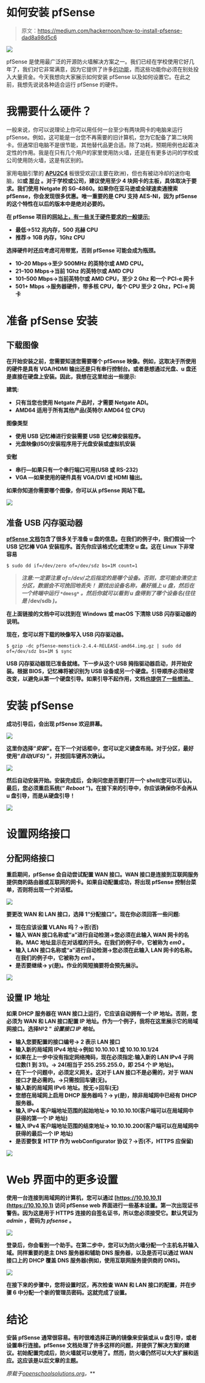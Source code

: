 # 如何安装 pfSense

> 原文：<https://medium.com/hackernoon/how-to-install-pfsense-dad8a98d5c6>

![](img/84a61146bde2eba3e10aa4dda24d7009.png)

pfSense 是使用最广泛的开源防火墙解决方案之一。我们已经在学校使用它好几年了，我们对它非常满意，因为它提供了许多[的功能](https://www.pfsense.org/about-pfsense/features.html)，而这些功能你必须在别处投入大量资金。今天我想向大家展示如何安装 pfSense 以及如何设置它。在此之前，我想先说说各种适合运行 pfSense 的硬件。

# 我需要什么硬件？

一般来说，你可以说理论上你可以用任何一台至少有两块网卡的电脑来运行 pfSense。例如，这可能是一台您不再需要的旧计算机，您为它配备了第二块网卡。但通常旧电脑不是很节能，其他替代品更合适。除了功耗，预期用例也起着决定性的作用。我是在只有几个用户的家里使用防火墙，还是在有更多访问的学校或公司使用防火墙，这是有区别的。

家用电脑引擎的 [**APU2C4**](https://amzn.to/2GpNfNG) 板很受欢迎(主要在欧洲)，但也有被动冷却的迷你电脑，如[](https://amzn.to/2S4enDn)**或 [**那台**](https://amzn.to/2ChEmSd) 。对于学校或公司，建议使用至少 4 块网卡的主板，具体取决于要求。我们使用 Netgate 的 SG-4860。如果你在亚马逊或全球速卖通搜索 pfSense，你会发现很多优惠。唯一重要的是 CPU 支持 AES-NI，因为 pfSense 的这个特性在以后的版本中是绝对必要的。**

**在 pfSense 项目的[网站上，有一些关于硬件要求的一般提示:](https://www.pfsense.org/products/#requirements)**

*   **最低→512 兆内存，500 兆赫 CPU**
*   **推荐→ 1GB 内存，1Ghz CPU**

**选择硬件时还应考虑可用带宽，否则 pfSense 可能会成为瓶颈。**

*   **10–20 Mbps→至少 500MHz 的英特尔或 AMD CPU。**
*   **21–100 Mbps→当前 1Ghz 的英特尔或 AMD CPU**
*   **101–500 Mbps→当前英特尔或 AMD CPU，至少 2 Ghz 和一个 PCI-e 网卡**
*   **501+ Mbps →服务器硬件，带多核 CPU，每个 CPU 至少 2 Ghz，PCI-e 网卡**

# **准备 pfSense 安装**

## **下载图像**

**在开始安装之前，您需要知道您需要哪个 pfSense 映像。例如，这取决于所使用的硬件是具有 VGA/HDMI 输出还是只有串行控制台。或者是想通过光盘、u 盘还是直接在硬盘上安装。因此，我想在这里给出一些提示:**

**建筑:**

*   **只有当您也使用 Netgate 产品时，才需要 Netgate ADI。**
*   **AMD64 适用于所有其他产品(英特尔 AMD64 位 CPU)**

**图像类型**

*   **使用 USB 记忆棒进行安装需要 USB 记忆棒安装程序。**
*   **光盘映像(ISO)安装程序用于光盘安装或虚拟机安装**

**安慰**

*   **串行—如果只有一个串行端口可用(USB 或 RS-232)**
*   **VGA —如果使用的硬件具有 VGA/DVI 或 HDMI 输出。**

**如果你知道你需要哪个图像，你可以从 pfSense 网站下载。**

**![](img/4a58582810c8cc30232c680706c3a34e.png)**

## **准备 USB 闪存驱动器**

**[pfSense 文档](https://www.pfsense.org/download/)包含了很多关于准备 u 盘的信息。在我们的例子中，我们假设一个 USB 记忆棒 VGA 安装程序。首先你应该格式化或清空 u 盘。这在 Linux 下非常容易**

```
$ sudo dd if=/dev/zero of=/dev/sdz bs=1M count=1
```

> *****注意:一定要注意 of=/dev/之后指定的是哪个设备。否则，您可能会清空主分区，数据会不可挽回地丢失！*** *要找出设备名称，最好插上 u 盘，然后在一个终端中运行* `*dmesg*` *。然后你就可以看到 u 盘得到了哪个设备名(往往是* /dev/sdb *)。***

**在上面链接的文档中可以找到在 Windows 或 macOS 下清除 USB 闪存驱动器的说明。**

**现在，您可以将下载的映像写入 USB 闪存驱动器。**

```
$ gzip -dc pfSense-memstick-2.4.4-RELEASE-amd64.img.gz | sudo dd of=/dev/sdz bs=1M $ sync
```

**USB 闪存驱动器现已准备就绪。下一步从这个 USB 拇指驱动器启动，并开始安装。根据 BIOS，记忆棒将被识别为 USB 设备或另一个硬盘。引导顺序必须经常改变，以避免从第一个硬盘引导。如果引导不起作用，文档[也提供了一些想法。](https://www.netgate.com/docs/pfsense/install/installation-troubleshooting.html)**

# **安装 pfSense**

**成功引导后，会出现 pfSense 欢迎屏幕。**

**![](img/fd2ac365794e193188e98a775af00e5c.png)**

**这里你选择“*安装*”。在下一个对话框中，您可以定义键盘布局。对于分区，最好使用“*自动(UFS)* ”，并按回车键再次确认。**

**![](img/cd3ce4f946553f57cc932be902bcbc07.png)**

**然后自动安装开始。安装完成后，会询问您是否要打开一个 shell(您可以否认)。最后，您必须重启系统(“ *Reboot* ”)。在接下来的引导中，你应该确保你不会再从 u 盘引导，而是从硬盘引导！**

**![](img/0ec374ec9d017796170a782f87721324.png)**

# **设置网络接口**

## **分配网络接口**

**重启期间，pfSense 会自动尝试配置 WAN 接口。WAN 接口是连接到互联网服务提供商的路由器或互联网的网卡。如果自动配置成功，将出现 pfSense 控制台菜单，否则将出现一个对话框。**

**![](img/ecf6e142fb4ec3a016669419e3fcf4a0.png)**

**要更改 WAN 和 LAN 接口，选择 1“分配接口”。现在你必须回答一些问题:**

*   **现在应该设置 VLANs 吗？→否(否)**
*   **输入 WAN 接口名称或“a”进行自动检测→您必须在此输入 WAN 网卡的名称。MAC 地址显示在对话框的开头。在我们的例子中，它被称为 *em0* 。**
*   **输入 LAN 接口名称或“a”进行自动检测→您必须在此输入 LAN 网卡的名称。在我们的例子中，它被称为 *em1* 。**
*   **是否要继续→ y(是)。作业的简短摘要将会预先展示。**

**![](img/837c3e577006f257dc3808bfda498523.png)**

## **设置 IP 地址**

**如果 DHCP 服务器在 WAN 接口上运行，它应该自动拥有一个 IP 地址。否则，您必须为 WAN 和 LAN 接口配置 IP 地址。作为一个例子，我将在这里展示它的局域网接口。选择№2 " *设置接口 IP 地址*。**

*   **输入您要配置的接口编号→ 2 表示 LAN 接口**
*   **输入新的局域网 IPv4 地址→例如 10.10.10.1 或 10.10.10.1/24**
*   **如果在上一步中没有指定网络掩码，现在必须指定:输入新的 LAN IPv4 子网位数(1 到 31)。→ 24(相当于 255.255.255.0，即 254 个 IP 地址)。**
*   **在下一个问题中，必须定义网关。这对于 LAN 接口不是必需的，对于 WAN 接口才是必需的。→只需按回车键(无)。**
*   **输入新的局域网 IPv6 地址。按<enter>无→回车(无)</enter>**
*   **您想在局域网上启用 DHCP 服务器吗？→ y(是)，除非局域网中已经有 DHCP 服务器。**
*   **输入 IPv4 客户端地址范围的起始地址→ 10.10.10.10(客户端可以在局域网中获得的第一个 IP 地址)**
*   **输入 IPv4 客户端地址范围的结束地址→ 10.10.10.200(客户端可以在局域网中获得的最后一个 IP 地址)**
*   **是否要恢复 HTTP 作为 webConfigurator 协议？→否(不，HTTPS 应保留)**

**![](img/ff9edac9b08cd557cef5fd182b0642c1.png)**

# **Web 界面中的更多设置**

**使用一台连接到局域网的计算机，您可以通过 [https://10.10.10.1](https://10.10.10.1) 访问 pfSense web 界面进行一些基本设置。第一次出现证书警告。因为这是用于 HTTPS 连接的自签名证书，所以您必须接受它。默认凭证为 ***admin*** ，密码为 ***pfsense*** 。**

**![](img/cdb8b8114104c62d6591875c75e9f702.png)**

**登录后，你会看到一个助手。在第二步中，您可以为防火墙分配一个主机名并输入域。同样重要的是主 DNS 服务器和辅助 DNS 服务器，以及是否可以通过 WAN 接口上的 DHCP 覆盖 DNS 服务器(例如，使用互联网服务提供商的 DNS)。**

**![](img/868ac0e3ad3c247517aada2ec3194b21.png)**

**在接下来的步骤中，您将设置时区，再次检查 WAN 和 LAN 接口的配置，并在步骤 6 中分配一个新的管理员密码。这就完成了设置。**

# **结论**

**安装 pfSense 通常很容易。有时很难选择正确的镜像来安装或从 u 盘引导，或者设置串行连接。pfSense 文档处理了许多这样的问题，并提供了解决方案的建议。初始配置完成后，防火墙就可以使用了。然而，防火墙仍然可以大大扩展和适应。这应该是以后文章的主题。**

***原载于*[*openschoolsolutions.org*](https://openschoolsolutions.org/install-pfsense/)*。***